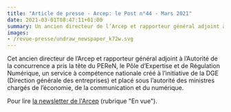 ```yaml
---
title: "Article de presse - Arcep: le Post n°44 - Mars 2021"
date: 2021-03-01T08:47:11+01:00
summary: Un ancien directeur de l’Arcep et rapporteur général adjoint à l’Autorité de la concurrence a pris la tête du PEReN ...
images:
- /revue-presse/undraw_newspaper_k72w.svg
---
```



Cet ancien directeur de l’Arcep et rapporteur général adjoint à l’Autorité de la concurrence a pris la tête du PEReN, le Pôle d’Expertise et de Régulation Numérique, un service à compétence nationale créé à l’initiative de la DGE (Direction générale des entreprises) et placé sous l’autorité des ministres chargés de l’économie, de la communication et du numérique.

Pour lire [la newsletter de l'Arcep][1] (rubrique "En vue").


[1]: https://www.arcep.fr/newsletters/le-post/lepost-44.html
